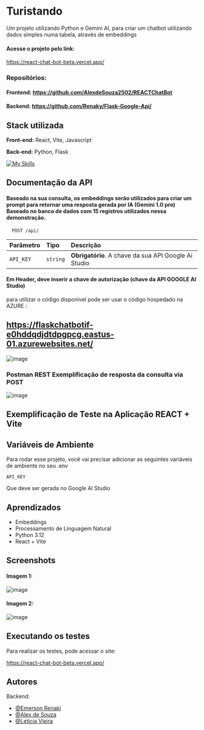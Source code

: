 
# Turistando
Um projeto utilizando Python e Gemini AI, para criar um chatbot utilizando dados simples numa tabela, através de embeddings

#### Acesse o projeto pelo link:

https://react-chat-bot-beta.vercel.app/

### Repositórios:
#### Frontend: https://github.com/AlexdeSouza2502/REACTChatBot
#### Backend: https://github.com/Renaky/Flask-Google-Api/


## Stack utilizada

**Front-end:** React, Vite, Javascript

**Back-end:** Python, Flask

[![My Skills](https://skillicons.dev/icons?i=vite,python,azure,react,flask,javascript,pkl,postman,vscode)](https://skillicons.dev)
## Documentação da API

#### Baseado na sua consulta, os embeddings serão utilizados para criar um prompt para retornar uma resposta gerada por IA (Gemini 1.0 pro) Baseado no banco de dados com 15 registros utilizados nessa demonstração.

```http
  POST /api/
```

| Parâmetro   | Tipo       | Descrição                           |
| :---------- | :--------- | :---------------------------------- |
| `API_KEY` | `string` | **Obrigatório**. A chave da sua API Google Ai Studio|

#### Em Header, deve inserir a chave de autorização (chave da API GOOGLE AI Studio)

para utilizar o código disponível pode ser usar o código hospedado na AZURE :

## https://flaskchatbotif-e0hddqdjdtdpgpcg.eastus-01.azurewebsites.net/ 

![image](https://github.com/user-attachments/assets/694a1013-9f36-4c32-a202-b95468b0339d)

### Postman REST Exemplificação de resposta da consulta via POST

![image](https://github.com/user-attachments/assets/4ef7f808-6592-4918-a732-276717db84d6)


## Exemplificação de Teste na Aplicação REACT + Vite



## Variáveis de Ambiente

Para rodar esse projeto, você vai precisar adicionar as seguintes variáveis de ambiente no seu .env

`API_KEY` 

Que deve ser gerada no Google AI Studio




## Aprendizados

- Embeddings
- Processamento de Linguagem Natural
- Python 3.12
- React + Vite


## Screenshots

#### Imagem 1:
![image](https://github.com/user-attachments/assets/e2d30e17-32e1-433c-9d70-e5ffe3508694)

#### Imagem 2:
![image](https://github.com/user-attachments/assets/ee2ace61-bbb6-42ef-96b0-2e6a05e1c476)


## Executando os testes

Para realizar os testes, pode acessar o site: 

https://react-chat-bot-beta.vercel.app/


## Autores

 Backend:
- [@Emerson Renaki](https://www.github.com/renaky)
- [@Alex de Souza](https://www.github.com/AlexDeSouza2502)
- [@Leticia Vieira](https://www.github.com/1993LETICIA)



